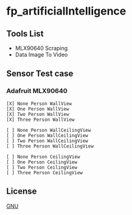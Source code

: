 # fp_artificialIntelligence
## Tools List
- MLX90640 Scraping
- Data Image To Video
## Sensor Test case
### Adafruit MLX90640
    [X] None Person WallView
    [X] One Person WallView
    [X] Two Person WallView
    [X] Three Person WallView

    [ ] None Person WallCeilingView
    [ ] One Person WallCeilingView
    [ ] Two Person WallCeilingView
    [ ] Three Person WallCeilingView

    [ ] None Person CeilingView
    [ ] One Person CeilingView
    [ ] Two Person CeilingView
    [ ] Three Person CeilingView
## License

[GNU](https://github.com/nueapop/fp_artificialIntelligence/blob/main/LICENSE)
